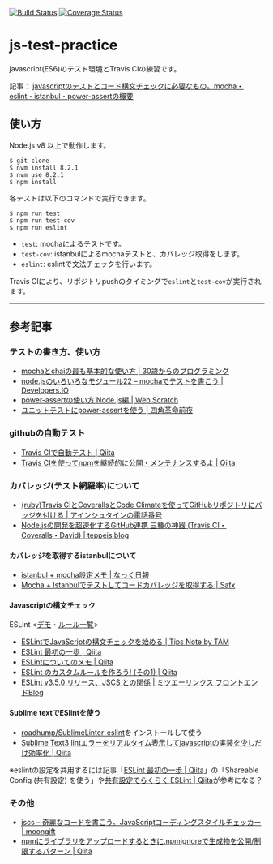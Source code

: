

[![Build Status](https://travis-ci.org/tea3/js-test-practice.svg?branch=master)](https://travis-ci.org/tea3/js-test-practice) [![Coverage Status](https://img.shields.io/coveralls/tea3/js-test-practice.svg)](https://coveralls.io/r/tea3/js-test-practice?branch=master) <!--[![NPM version](https://badge.fury.io/js/mocha-test.svg)](http://badge.fury.io/js/mocha-test)-->

# js-test-practice

javascript(ES6)のテスト環境とTravis CIの練習です。

記事： [javascriptのテストとコード構文チェックに必要なもの。mocha・eslint・istanbul・power-assertの概要](https://photo-tea.com/p/17/javascript-test-how-to-1/)

## 使い方

Node.js v8 以上で動作します。

```
$ git clone
$ nvm install 8.2.1
$ nvm use 8.2.1
$ npm install
```

各テストは以下のコマンドで実行できます。

```
$ npm run test
$ npm run test-cov
$ npm run eslint
```

- `test`: mochaによるテストです。
- `test-cov`: istanbulによるmochaテストと、カバレッジ取得をします。
- `eslint`: eslintで文法チェックを行います。

Travis CIにより、リポジトリpushのタイミングで`eslint`と`test-cov`が実行されます。

---

## 参考記事

### テストの書き方、使い方

- [mochaとchaiの最も基本的な使い方 | 30歳からのプログラミング](http://numb86-tech.hatenablog.com/entry/2016/06/08/155834)
- [node.jsのいろいろなモジュール22 – mochaでテストを書こう | Developers.IO](http://dev.classmethod.jp/server-side/node-mocha/)
- [power-assertの使い方 Node.js編 | Web Scratch](http://efcl.info/2014/0406/res3809/)
- [ユニットテストにpower-assertを使う | 四角革命前夜](https://blog.sasaplus1.com/2015/01/11/02/)


### githubの自動テスト

- [Travis CIで自動テスト | Qiita](http://qiita.com/sugarshin/items/0b09dfb7c4a4a68e5da0)
- [Travis CIを使ってnpmを継続的に公開・メンテナンスするよ | Qiita](http://qiita.com/KamataRyo/items/6e795c6734f9a775f5a6)


### カバレッジ(テスト網羅率)について

- [(ruby)Travis CIとCoverallsとCode Climateを使ってGitHubリポジトリにバッジを付ける | アインシュタインの電話番号](http://blog.ruedap.com/2013/09/02/travis-ci-coveralls-code-climate-github-badge)
- [Node.jsの開発を超速化するGitHub連携 三種の神器 (Travis CI・Coveralls・David) | teppeis blog](http://teppeis.hatenablog.com/entry/2013/12/node-github)

#### カバレッジを取得するistanbulについて

- [istanbul + mocha設定メモ | なっく日報](http://yukidarake.hateblo.jp/entry/2015/06/29/202652)
- [Mocha + Istanbulでテストしてコードカバレッジを取得する | Safx](http://safx-dev.blogspot.jp/2013/09/mocha-istanbul.html)

#### Javascriptの構文チェック

ESLint <[デモ](http://eslint.org/demo/)・[ルール一覧](http://eslint.org/docs/rules/)>

- [ESLintでJavaScriptの構文チェックを始める | Tips Note by TAM](https://www.tam-tam.co.jp/tipsnote/javascript/post9944.html)
- [ESLint 最初の一歩 | Qiita](http://qiita.com/mysticatea/items/f523dab04a25f617c87d)
- [ESLintについてのメモ | Qiita](http://qiita.com/makotot/items/822f592ff8470408be18)
- [ESLint のカスタムルールを作ろう! (その1) | Qiita](http://qiita.com/mysticatea/items/cc3f648e11368799e66c)
- [ESLint v3.5.0 リリース、JSCS との関係 | ミツエーリンクス フロントエンドBlog](https://www.mitsue.co.jp/knowledge/blog/frontend/201609/12_1213.html)

#### Sublime textでESlintを使う

- [roadhump/SublimeLinter-eslint](https://github.com/roadhump/SublimeLinter-eslint)をインストールして使う
- [Sublime Text3 lintエラーをリアルタイム表示してjavascriptの実装を少しだけ効率化 | Qiita](http://qiita.com/etet-etet/items/3c939ed07d22474e4f28)

※eslintの設定を共用するには記事「[ESLint 最初の一歩 | Qiita](http://qiita.com/mysticatea/items/f523dab04a25f617c87d)」の「Shareable Config (共有設定) を使う」や[共有設定でらくらく ESLint | Qiita](http://qiita.com/mysticatea/items/dc35ced6bd5e782f50cd)が参考になる？

### その他

- [jscs – 奇麗なコードを書こう。JavaScriptコーディングスタイルチェッカー | moongift](http://www.moongift.jp/2013/11/jscs-%E5%A5%87%E9%BA%97%E3%81%AA%E3%82%B3%E3%83%BC%E3%83%89%E3%82%92%E6%9B%B8%E3%81%93%E3%81%86%E3%80%82javascript%E3%82%B3%E3%83%BC%E3%83%87%E3%82%A3%E3%83%B3%E3%82%B0%E3%82%B9%E3%82%BF%E3%82%A4/)
- [npmにライブラリをアップロードするときに.npmignoreで生成物を公開/制限するパターン | Qiita](http://qiita.com/mizchi/items/bf2da480b0a7f216ba78)
